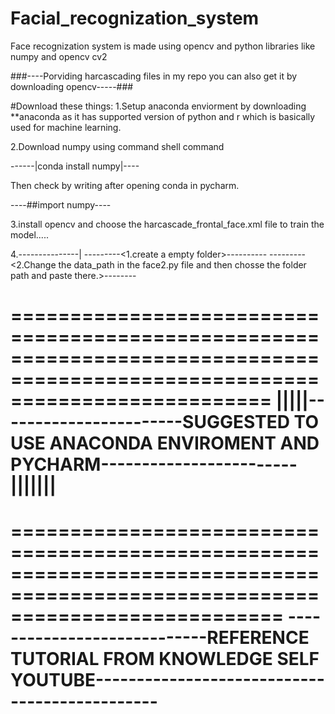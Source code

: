 # Facial_recognization_system
Face recognization system is made using opencv and python libraries like numpy and opencv cv2

###----Porviding harcascading files in my repo you can also get it by downloading opencv-----###

#Download these things:
1.Setup anaconda enviorment by downloading **anaconda as it has supported version of python and r which is basically used for machine learning.

2.Download numpy using command shell command 

------|conda install numpy|----

Then check by writing after opening conda in pycharm. 

----##import numpy----

3.install opencv and choose the harcascade_frontal_face.xml file to train the model.....


4.-------<creating  a datasets of images and training the model>--------|
---------<1.create a empty folder>---------- 
---------<2.Change the data_path in the face2.py file and then chosse the folder path and paste there.>--------


==============================================================================================================================
|||||-----------------------SUGGESTED TO USE ANACONDA ENVIROMENT AND PYCHARM------------------------|||||||
==============================================================================================================================

===============================================================================================================================
----------------------------REFERENCE TUTORIAL FROM KNOWLEDGE SELF YOUTUBE----------------------------------------------
==============================================================================================================================

